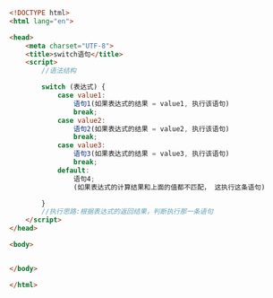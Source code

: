 
<BlogInfo title="17.switch语句" author="白日梦想猿" pv=0 read_times=0 pre_cost_time=0分30秒 category="js学习" tag_list="['js学习']" create_time="2020.08.02 14:46:12" update_time="2020.08.02 14:53:33" />

```html
<!DOCTYPE html>
<html lang="en">

<head>
    <meta charset="UTF-8">
    <title>switch语句</title>
    <script>
        //语法结构

        switch (表达式) {
            case value1:
                语句1(如果表达式的结果 = value1, 执行该语句)
                break;
            case value2:
                语句2(如果表达式的结果 = value2, 执行该语句)
                break;
            case value3:
                语句3(如果表达式的结果 = value3, 执行该语句)
                break;
            default:
                语句4;
                (如果表达式的计算结果和上面的值都不匹配， 这执行这条语句)

        }
        //执行思路:根据表达式的返回结果，判断执行那一条语句
    </script>
</head>

<body>


</body>

</html>
```
